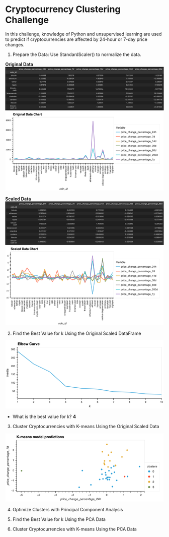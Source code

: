 # Cryptocurrency Clustering Challenge

In this challenge, knowledge of Python and unsupervised learning are used to predict if cryptocurrencies are affected by 24-hour or 7-day price changes.


1. Prepare the Data: Use StandardScaler() to normalize the data.

**Original Data**
![](Pics/original_data.png)
![](Pics/original_data_chart.png)

**Scaled Data**
![](Pics/scaled_data.png)
![](Pics/scaled_data_chart.png)


2. Find the Best Value for k Using the Original Scaled DataFrame

![](Pics/elbow_chart.png)

- What is the best value for k?
**4**

3. Cluster Cryptocurrencies with K-means Using the Original Scaled Data

![](Pics/predictions_chart.png)

4. Optimize Clusters with Principal Component Analysis

5. Find the Best Value for k Using the PCA Data

6. Cluster Cryptocurrencies with K-means Using the PCA Data


